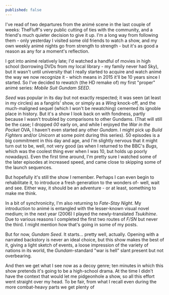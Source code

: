 ```yaml
---
published: false
---
```


I've read of two departures from the animé scene in the last couple of weeks: TheFluff's very public cutting of ties with the community, and a friend's much quieter decision to give it up. I'm a long way from following them - only yesterday I visited some old friends to watch a show, and my own weekly animé nights go from strength to strength - but it's as good a reason as any for a moment's reflection.

I got into animé relatively late; I'd watched a handful of movies in high school (borrowing DVDs from my local library - my family never had Sky), but it wasn't until university that I really started to acquire and watch animé the way we now recognize it - which means in 2015 it'll be 10 years since I started. So I've decided to rewatch (the HD remake of) my first "proper" animé series: *Mobile Suit Gundam SEED*.

*Seed* was popular in its day but not exactly respected; it was seen (at least in my circles) as a fangirls' show, or simply as a *Wing* knock-off, and the much-maligned sequel (which I won't be rewatching) cemented its ignoble place in history. But it's a show I look back on with fondness, partly because I wasn't troubled by comparisons to other Gundams. (That will still be the case; I dropped *00* early on, and while I enjoyed the *War in the Pocket* OVA, I haven't even started any other *Gundam*. I might pick up *Build Fighters* and/or *Unicorn* at some point during this series). 50 episodes is a big commitment in this day and age, and I'm slightly nervous that it might turn out to be, well, not very good (as when I returned to the BBC's *Bugs*, which was the coolest thing ever when I was 10, but holds up poorly nowadays). Even the first time around, I'm pretty sure I watched some of the later episodes at increased speed, and came close to skipping some of the launch sequences.

But hopefully it's still the show I remember. Perhaps I can even begin to rehabilitate it, to introduce a fresh generation to the wonders of- well, wait and see. Either way, it should be an adventure - or at least, something to make me think.

In a bit of synchronicity, I'm also returning to *Fate-Stay Night*. My introduction to animé is entangled with the lesser-known visual novel medium; in the next year (2006) I played the newly-translated *Tsukihime*. Due to various reasons I completed the first two routes of *F/SN* but never the third. I might mention how that's going in some of my posts.

But for now, *Gundam Seed*. It starts... pretty well, actually. Opening with a narrated backstory is never an ideal choice, but this show makes the best of it, giving a light sketch of events, a loose impression of the variety of nations in its world, the *Gundam*-standard "war is hell" slant present but not overbearing.

And then we get what I see now as a decoy genre; ten minutes in which this show pretends it's going to be a high-school drama. At the time I didn't have the context that would let me pidgeonhole a show, so all this effort went straight over my head. To be fair, from what I recall even during the more combat-heavy parts we get plenty of